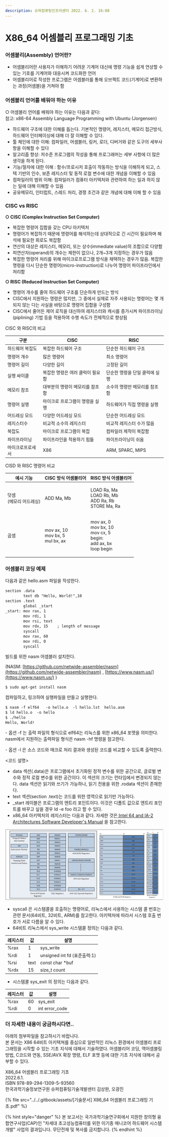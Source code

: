 ```yaml
---
description: 슈퍼컴퓨팅인프라센터 2022. 6. 2. 16:08
---
```


# X86\_64 어셈블리 프로그래밍 기초

### 어셈블리(Assembly) 언어란?

* 어셈블리어란 사용자가 이해하기 어려운 기계어 대신에 명령 기능을 쉽게 연상할 수 있는 기호를 기계어와 대응시켜 코드화한 언어
* 어셈블리어로 작성한 프로그램은 어셈블러를 통해 오브젝트 코드(기계어)로 변환하는 과정(어셈블)을 거쳐야 함

### 어셈블리 언어를 배워야 하는 이유

○ 어셈블리 언어를 배워야 하는 이유는 다음과 같다:\
참고: x86-64 Assembly Language Programming with Ubuntu (Jorgensen)

* 하드웨어 구조에 대한 이해를 돕는다. 기본적인 명령어, 레지스터, 메모리 접근방식, 하드웨어 인터페이싱에 대해 더 잘 이해할 수 있다.
* 툴 체인에 대한 이해: 컴파일러, 어셈블러, 링커, 로더, 디버거와 같은 도구의 세부사항을 이해할 수 있다
* 알고리즘 향상: 저수준 프로그램의 작성을 통해 프로그래머는 세부 사항에 더 많은 생각을 하게 된다.
* 기능/절차에 대한 이해 : 함수/프로시저 호출이 작동하는 방식을 이해하게 되고, 스텍 기반의 인수, 보존 레지스터 및 동적 로컬 변수에 대한 개념을 이해할 수 있음
* 컴파일러의 범위 이해: 컴파일러가 컴퓨터 아키텍처와 관련하여 하는 일과 하지 않는 일에 대해 이해할 수 있음
* 공유메모리, 인터럽트, 스레드 처리, 경쟁 조건과 같은 개념에 대해 이해 할 수 있음

### CISC vs RISC

**○ CISC (Complex Instruction Set Computer)**

* 복잡한 명령어 집합을 갖는 CPU 아키텍처
* 명령어가 복잡하기 때문에 명령어를 해석하는데 상대적으로 긴 시간이 필요하며 해석에 필요한 회로도 복잡함
* 연산의 대상은 레지스터, 메모리, 또는 상수(immediate value)의 조합으로 다양함
* 피연산자(operand)의 개수는 제한이 없으나, 2개\~3개 지정하는 경우가 많음
* 복잡한 명령어 처리를 위해 마이크로프로그램 방식을 채택하는 경우가 많음. 복잡한 명령을 다시 단순한 명령어(micro-instruction)로 나누어 명령어 파이프라인에서 처리함

**○ RISC (Reduced Instruction Set Computer)**

* 명령어 개수를 줄여 하드웨어 구조를 단순하게 만드는 방식
* CISC에서 지원하는 명령은 많지만, 그 중에서 실제로 자주 사용되는 명령어는 몇 개 되지 않는 다는 사실을 바탕으로 명령어 집합을 구성함
* CISC에서 줄어든 제어 로직을 대신하여 레지스터와 캐시를 증가시켜 파이프라이닝(piplining) 기법 등을 적용하여 수행 속도가 전체적으로 향상됨

CISC 와 RISC의 비교

| **구분**   | **CISC**           | **RISC**          |
| -------- | ------------------ | ----------------- |
| 하드웨어 복잡도 | 복잡한 하드웨어 구조        | 단순한 하드웨어 구조       |
| 명령어 개수   | 많은 명령어             | 최소 명령어            |
| 명령어 길이   | 다양한 길이             | 고정된 길이            |
| 실행 싸이클   | 복잡한 명령은 여러 클럭이 필요함 | 단순한 명령을 단일 클럭에 실행 |
| 메모리 참조   | 대부분의 명령이 메모리를 참조함  | 소수의 명령만 메모리를 참조함  |
| 명령어 실행   | 마이크로 프로그램이 명령을 실행  | 하드웨어가 직접 명령을 실행   |
| 어드레싱 모드  | 다양한 어드레싱 모드        | 단순한 어드레싱 모드       |
| 레지스터수    | 비교적 소수의 레지스터       | 비교적 레지스터 수가 많음    |
| 복잡도      | 마이크로 프로그램이 복잡      | 컴파일러 제작이 복잡함      |
| 파이프라이닝   | 파이프라인을 적용하기 힘듦     | 파이프라이닝이 쉬움        |
| 마이크로프로세서 | X86                | ARM, SPARC, MIPS  |

CISD 와 RISC 명령어 비교

| 예시 기능                   | CISC 방식 어셈블리어                                | RISC 방식 어셈블리어                                                                     |
| ----------------------- | -------------------------------------------- | --------------------------------------------------------------------------------- |
| <p>덧셈<br>(메모리 어드레싱)</p> | ADD Ma, Mb                                   | <p>LOAD Ra, Ma<br>LOAD Rb, Mb<br>ADD Ra, Rb<br>STORE Ma, Ra</p>                   |
| 곱셈                      | <p>mov ax, 10<br>mov bx, 5<br>mul bx, ax</p> | <p>mov ax, 0<br>mov bx, 10<br>mov cx, 5<br>begin:<br>add ax, bx<br>loop begin</p> |

### 어셈블리 코딩 예제

다음과 같은 hello.asm 파일을 작성한다.

```
section .data
        text db "Hello, World!",10
section .text
        global _start
_start: mov rax, 1
        mov rdi, 1
        mov rsi, text
        mov rdx, 15    ; length of message
        syscall
        mov rax, 60
        mov rdi, 0
        syscall
```

빌드를 위한 nasm 어셈블러 설치한다.

(NASM: [https://github.com/netwide-assembler/nasm](https://github.com/netwide-assembler/nasm) , [https://www.nasm.us/](https://www.nasm.us/) )

```
$ sudo apt-get install nasm
```

컴파일하고, 링크하여 실행파일을 만들고 실행한다.

```
$ nasm -f elf64   -o hello.o  -l hello.lst  hello.asm 
$ ld hello.o  -o hello
$ ./hello 
Hello, World!
```

\- 옵션 -f 는 출력 파일의 형식으로 elf64는 리눅스를 위한 x86\_64 포맷을 의미한다. nasm에서 지원하는 출력파일 형식은 nasm -hf 명령을 참고한다.

\- 옵션 -l 은 소스 코드와 매크로 처리 결과와 생성된 코드를 비교할 수 있도록 출력한다.

<코드 설명>

* data 섹션(.data)은 프로그램에서 초기화된 정적 변수를 위한 공간으로, 글로벌 변수와 정적 로컬 변수를 위한 공간이다. 이 섹션의 크기는 런타임에서 변경되지 않는다. data 섹션은 읽기와 쓰기가 가능하나, 읽기 전용을 위한 .rodata 섹션이 존재한다.
* text 섹션(section .text)는 코드를 위한 영역으로 읽기만 가능하다.
* \_start 레이블은 프로그램의 엔트리 포인트이다. 이것은 디폴트 값으로 엔트리 포인트를 바꾸고 싶을 경우 ld -e foo 라고 할 수 있다.
* x86\_64 아키텍처의 레지스터는 다음과 같다. 자세한 것은[ Intel 64 and IA-2 Architectures Software Developer's Manual](https://www.intel.com/content/www/us/en/developer/articles/technical/intel-sdm.html) 을 참고한다.

![X86\_64 프로세서 내부 레지스터 구조](../../.gitbook/assets/0Xmdn0h1lkHC4wMQmXbF61.png)

* syscall 은 시스템콜을 호출하는 명령어로, 리눅스에서 사용하는 시스템 콜 번호는 관련 문서(64비트, 32비트, ARM)를 참고한다. 아키텍처에 따라서 시스템 호출 번호가 서로 다름을 알 수 있다.
* 64비트 리눅스에서 sys\_write 시스템콜 정의는 다음과 같다.

| 레지스터 | 값    | 설명                       |
| ---- | ---- | ------------------------ |
| %rax | 1    | sys\_write               |
| %rdi | 1    | unsigned int fd (표준출력:1) |
| %rsi | text | const char \*buf         |
| %rdx | 15   | size\_t count            |

* 시스템콜 sys\_exit 의 정의는 다음과 같다.

| 레지스터 | 값  | 설명              |
| ---- | -- | --------------- |
| %rax | 60 | sys\_exit       |
| %rdi | 0  | int error\_code |

### 더 자세한 내용이 궁금하시다면..

아래의 첨부파일을 참고하시기 바랍니다.\
본 문서는 X86 64비트 아키텍쳐를 중심으로 일반적인 리눅스 환경에서 어셈블리 프로그래밍을 시작할 수 있는 기초 지식에 대해서 기술하였다. 어셈블리어 코딩, 역어셈블링 방법, C코드와 연동, SSE/AVX 확장 명령, ELF 포맷 등에 대한 기초 지식에 대해서 공부할 수 있다.

X86\_64 어셈블리 프로그래밍 기초\
2022.6.1.\
ISBN 978-89-294-1309-5-93560\
한국과학기술정보연구원 슈퍼컴퓨팅기술개발센터 김상완, 오광진

{% file src="../../.gitbook/assets/[기술문서] X86_64 어셈블리 프로그래밍 기초.pdf" %}

{% hint style="danger" %}
본 보고서는 국가과학기술연구회에서 지원한 창의형 융합연구사업(CAP)인 "차세대 초고성능컴퓨터를 위한 이기종 매니코어 하드웨어 시스템 개발" 사업의 결과입니다. 무단전재 및 복사를 금지합니다.
{% endhint %}
